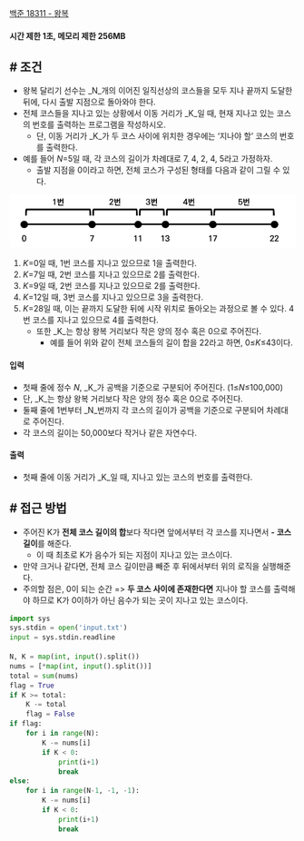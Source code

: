 
[백준 18311 - 왕복](https://www.acmicpc.net/problem/18311)

#### **시간 제한 1초, 메모리 제한 256MB**

## **# 조건**

- 왕복 달리기 선수는 _N_개의 이어진 일직선상의 코스들을 모두 지나 끝까지 도달한 뒤에, 다시 출발 지점으로 돌아와야 한다. 
- 전체 코스들을 지나고 있는 상황에서 이동 거리가 _K_일 때, 현재 지나고 있는 코스의 번호를 출력하는 프로그램을 작성하시오. 
	- 단, 이동 거리가 _K_가 두 코스 사이에 위치한 경우에는 ‘지나야 할’ 코스의 번호를 출력한다.
- 예를 들어 _N_=5일 때, 각 코스의 길이가 차례대로 7, 4, 2, 4, 5라고 가정하자. 
	- 출발 지점을 0이라고 하면, 전체 코스가 구성된 형태를 다음과 같이 그릴 수 있다.

![](Algorithm/baekjoon/assets/Pasted%20image%2020230912024824.png)

1. _K_=0일 때, 1번 코스를 지나고 있으므로 1을 출력한다.
2. _K_=7일 때, 2번 코스를 지나고 있으므로 2를 출력한다.
3. _K_=9일 때, 2번 코스를 지나고 있으므로 2를 출력한다.
4. _K_=12일 때, 3번 코스를 지나고 있으므로 3을 출력한다.
5. _K_=28일 때, 이는 끝까지 도달한 뒤에 시작 위치로 돌아오는 과정으로 볼 수 있다. 4번 코스를 지나고 있으므로 4를 출력한다.
	- 또한 _K_는 항상 왕복 거리보다 작은 양의 정수 혹은 0으로 주어진다. 
		- 예를 들어 위와 같이 전체 코스들의 길이 합을 22라고 하면, 0≤_K_≤43이다.

#### **입력**
- 첫째 줄에 정수 _N_, _K_가 공백을 기준으로 구분되어 주어진다. (1≤_N_≤100,000) 
- 단, _K_는 항상 왕복 거리보다 작은 양의 정수 혹은 0으로 주어진다. 
- 둘째 줄에 1번부터 _N_번까지 각 코스의 길이가 공백을 기준으로 구분되어 차례대로 주어진다. 
- 각 코스의 길이는 50,000보다 작거나 같은 자연수다.

#### **출력**
- 첫째 줄에 이동 거리가 _K_일 때, 지나고 있는 코스의 번호를 출력한다.

## **# 접근 방법**

- 주어진 K가 **전체 코스 길이의 합**보다 작다면 앞에서부터 각 코스를 지나면서 **- 코스 길이**를 해준다.
	- 이 때 최초로 K가 음수가 되는 지점이 지나고 있는 코스이다.
- 만약 크거나 같다면, 전체 코스 길이만큼 빼준 후 뒤에서부터 위의 로직을 실행해준다.
- 주의할 점은, 0이 되는 순간 => **두 코스 사이에 존재한다면** 지나야 할 코스를 출력해야 하므로 K가 0이하가 아닌 음수가 되는 곳이 지나고 있는 코스이다.

```python
import sys  
sys.stdin = open('input.txt')  
input = sys.stdin.readline  
  
N, K = map(int, input().split())  
nums = [*map(int, input().split())]  
total = sum(nums)  
flag = True  
if K >= total:  
    K -= total  
    flag = False  
if flag:  
    for i in range(N):  
        K -= nums[i]  
        if K < 0:  
            print(i+1)  
            break  
else:  
    for i in range(N-1, -1, -1):  
        K -= nums[i]  
        if K < 0:  
            print(i+1)  
            break
```